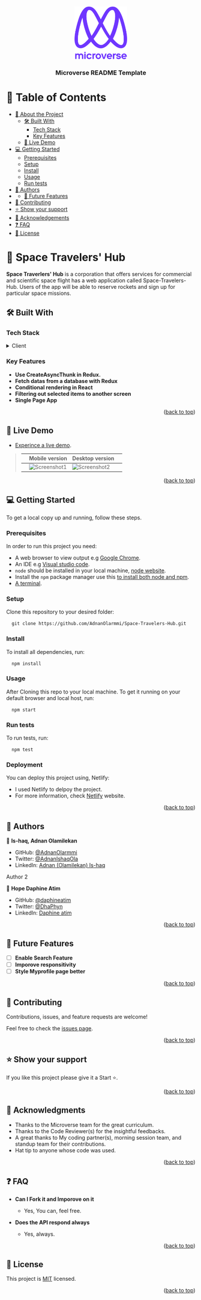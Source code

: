 <a name="readme-top"></a>
<div align="center">

  <img src="murple_logo.png" alt="logo" width="140"  height="auto" />
  <br/>

  <h3><b>Microverse README Template</b></h3>

</div>

# 📗 Table of Contents

- [📖 About the Project](#about-project)
  - [🛠 Built With](#built-with)
    - [Tech Stack](#tech-stack)
    - [Key Features](#key-features)
  - [🚀 Live Demo](#live-demo)
- [💻 Getting Started](#getting-started)
  - [Prerequisites](#prerequisites)
  - [Setup](#setup)
  - [Install](#install)
  - [Usage](#usage)
  - [Run tests](#run-tests)
- [👥 Authors](#authors)
- - [🔭 Future Features](#future-features)
- [🤝 Contributing](#contributing)
- [⭐️ Show your support](#support)
- [🙏 Acknowledgements](#acknowledgements)
- [❓ FAQ](#faq)
- [📝 License](#license)


# 📖 Space Travelers' Hub <a name="about-project"></a>

**Space Traverlers' Hub** is a corporation that offers services for commercial and scientific space flight has a web application called Space-Travelers-Hub. Users of the app will be able to reserve rockets and sign up for particular space missions.

## 🛠 Built With <a name="built-with"></a>

### Tech Stack <a name="tech-stack"></a>

<details>
  <summary>Client</summary>
  <ul>
    <li><a href="https://reactjs.org/">React.js</a></li>
    <li><a href="https://redux.js.org/">Redux and Redux Toolkit</a></li>
    <li><a href="https://fonts.google.com/icons">Google Icons</a></li>
  </ul>
</details>

### Key Features <a name="key-features"></a>

- **Use CreateAsyncThunk in Redux.**
- **Fetch datas from a database with Redux**
- **Conditional rendering in React**
- **Filtering out selected items to another screen**
- **Single Page App**

<p align="right">(<a href="#readme-top">back to top</a>)</p>

## 🚀 Live Demo <a name="live-demo"></a>

- [Experince a live demo](https://adnanquinspacetravelers.netlify.app/).

> |     | Mobile version                      | Desktop version                      |     |
> | --- | ----------------------------------- | ------------------------------------ | --- |
> |     | ![Screenshot1](./mobile.gif) | ![Screenshot2](./preview.gif) |

<p align="right">(<a href="#readme-top">back to top</a>)</p>

## 💻 Getting Started <a name="getting-started"></a>
To get a local copy up and running, follow these steps.

### Prerequisites

In order to run this project you need:

- A web browser to view output e.g [Google Chrome](https://www.google.com/chrome/).
- An IDE e.g [Visual studio code](https://code.visualstudio.com/).
- `node` should be installed in your local machine, [node website](https://nodejs.org/en/download/).
- Install the `npm` package manager use this [to install both node and npm](https://docs.npmjs.com/downloading-and-installing-node-js-and-npm).
- [A terminal](https://code.visualstudio.com/docs/terminal/basics).

### Setup

Clone this repository to your desired folder:

```
  git clone https://github.com/AdnanOlarmmi/Space-Travelers-Hub.git
```

### Install

To install all dependencies, run:

```
  npm install
```

### Usage

After Cloning this repo to your local machine.
To get it running on your default browser and local host, run:

```
  npm start
```

### Run tests

To run tests, run:

```
  npm test
```

### Deployment

You can deploy this project using, Netlify:

- I used Netlify to delpoy the project.
- For more information, check [Netlify](https://www.netlify.com/) website.

<p align="right">(<a href="#readme-top">back to top</a>)</p>

## 👤 Authors <a name="authors"></a>

👤 **Is-haq, Adnan Olamilekan**
- GitHub: [@AdnanOlarmmi](https://github.com/adnanolarmmi)
- Twitter: [@AdnanIshaqOla](https://twitter.com/@adnanishaqola)
- LinkedIn: [Adnan (Olamilekan) Is-haq ](https://www.linkedin.com/in/adnan-is-haq-olamilekan/)

Author 2

👤 **Hope Daphine Atim**
- GitHub: [@daphineatim](https://github.com/daphineatim)
- Twitter: [@DhaPhyn](https://twitter.com/DhaPhyn)
- LinkedIn: [Daphine atim](https://www.linkedin.com/in/daphine-atim-27861422a/)

<p align="right">(<a href="#readme-top">back to top</a>)</p>

## 🔭 Future Features <a name="future-features"></a>

- [ ] **Enable Search Feature**
- [ ] **Imporove responsitivity**
- [ ] **Style Myprofile page better**

<p align="right">(<a href="#readme-top">back to top</a>)</p>

## 🤝 Contributing <a name="contributing"></a>

Contributions, issues, and feature requests are welcome!

Feel free to check the [issues page](../../issues/).

<p align="right">(<a href="#readme-top">back to top</a>)</p>

## ⭐️ Show your support <a name="support"></a>

If you like this project please give it a Start ⭐️.

<p align="right">(<a href="#readme-top">back to top</a>)</p>

## 🙏 Acknowledgments <a name="acknowledgements"></a>

- Thanks to the Microverse team for the great curriculum.
- Thanks to the Code Reviewer(s) for the insightful feedbacks.
- A great thanks to My coding partner(s), morning session team, and standup team for their contributions.
- Hat tip to anyone whose code was used.

<p align="right">(<a href="#readme-top">back to top</a>)</p>

## ❓ FAQ <a name="faq"></a>

- **Can I Fork it and Imporove on it**

  - Yes, You can, feel free.

- **Does the API respond always**

  - Yes, always.

<p align="right">(<a href="#readme-top">back to top</a>)</p>

## 📝 License <a name="license"></a>

This project is [MIT](./License) licensed.

<p align="right">(<a href="#readme-top">back to top</a>)</p>
